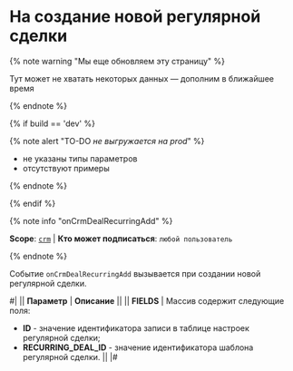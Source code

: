 # На создание новой регулярной сделки

{% note warning "Мы еще обновляем эту страницу" %}

Тут может не хватать некоторых данных — дополним в ближайшее время

{% endnote %}

{% if build == 'dev' %}

{% note alert "TO-DO _не выгружается на prod_" %}

- не указаны типы параметров
- отсутствуют примеры

{% endnote %}

{% endif %}

{% note info "onCrmDealRecurringAdd" %}

**Scope**: [`crm`](../../../scopes/permissions.md) | **Кто может подписаться**: `любой пользователь`

{% endnote %}

Событие `onCrmDealRecurringAdd` вызывается при создании новой регулярной сделки.

#|
|| **Параметр** | **Описание** ||
|| **FIELDS** | Массив содержит следующие поля: 
- **ID** - значение идентификатора записи в таблице настроек регулярной сделки; 
- **RECURRING_DEAL_ID** - значение идентификатора шаблона регулярной сделки. ||
|#